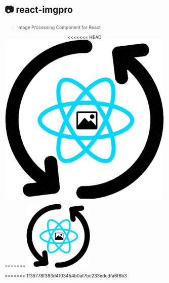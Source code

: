 # 📷 react-imgpro
> Image Processing Component for React

<p align="center">
<<<<<<< HEAD
  <img src="./react-impro.png" width="500" height>
</p>
=======
  <img src="./react-impro.png" height="200" width="200">
</p>
>>>>>>> 1f35778f383d4103454b0af7bc233edcdfa6f6b3
